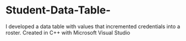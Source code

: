 # Student-Data-Table-
I developed a data table with values that incremented credentials into a roster. Created in C++ with Microsoft Visual Studio 
